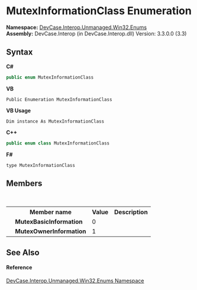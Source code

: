 # MutexInformationClass Enumeration
 



**Namespace:**&nbsp;<a href="N_DevCase_Interop_Unmanaged_Win32_Enums">DevCase.Interop.Unmanaged.Win32.Enums</a><br />**Assembly:**&nbsp;DevCase.Interop (in DevCase.Interop.dll) Version: 3.3.0.0 (3.3)

## Syntax

**C#**<br />
``` C#
public enum MutexInformationClass
```

**VB**<br />
``` VB
Public Enumeration MutexInformationClass
```

**VB Usage**<br />
``` VB Usage
Dim instance As MutexInformationClass
```

**C++**<br />
``` C++
public enum class MutexInformationClass
```

**F#**<br />
``` F#
type MutexInformationClass
```


## Members
&nbsp;<table><tr><th></th><th>Member name</th><th>Value</th><th>Description</th></tr><tr><td /><td target="F:DevCase.Interop.Unmanaged.Win32.Enums.MutexInformationClass.MutexBasicInformation">**MutexBasicInformation**</td><td>0</td><td /></tr><tr><td /><td target="F:DevCase.Interop.Unmanaged.Win32.Enums.MutexInformationClass.MutexOwnerInformation">**MutexOwnerInformation**</td><td>1</td><td /></tr></table>

## See Also


#### Reference
<a href="N_DevCase_Interop_Unmanaged_Win32_Enums">DevCase.Interop.Unmanaged.Win32.Enums Namespace</a><br />